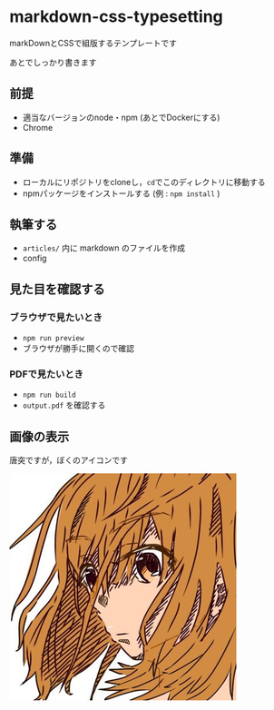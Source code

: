 # markdown-css-typesetting
markDownとCSSで組版するテンプレートです

あとでしっかり書きます

## 前提

- 適当なバージョンのnode・npm (あとでDockerにする)
- Chrome

## 準備

- ローカルにリポジトリをcloneし，`cd`でこのディレクトリに移動する
- npmパッケージをインストールする (例 : `npm install` )

## 執筆する

- `articles/` 内に markdown のファイルを作成
- config

## 見た目を確認する

### ブラウザで見たいとき

- `npm run preview`
- ブラウザが勝手に開くので確認

### PDFで見たいとき

- `npm run build`
- `output.pdf` を確認する

## 画像の表示

唐突ですが，ぼくのアイコンです

![image](images/section1-test/takanakahiko.jpg)